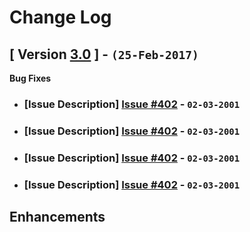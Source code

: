 # Change Log

## [ Version  [3.0](https://gitlab.com/edgsolutions-engineering/clear-fusion/-/milestones/12) ] - `(25-Feb-2017)`

**Bug Fixes**
 - ### [Issue Description] [Issue #402](https://edgsolutionse-sbo7486.slack.com/archives/GS2EE9WQJ/p1582195926054600) - `02-03-2001` 
- ### [Issue Description] [Issue #402](https://edgsolutionse-sbo7486.slack.com/archives/GS2EE9WQJ/p1582195926054600) - `02-03-2001`
- ### [Issue Description] [Issue #402](https://edgsolutionse-sbo7486.slack.com/archives/GS2EE9WQJ/p1582195926054600) - `02-03-2001`
- ### [Issue Description] [Issue #402](https://edgsolutionse-sbo7486.slack.com/archives/GS2EE9WQJ/p1582195926054600) - `02-03-2001`

## Enhancements
